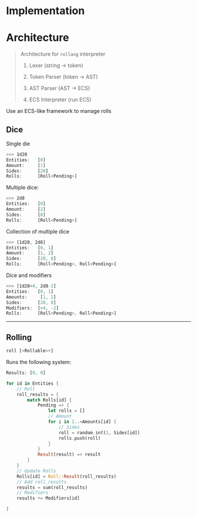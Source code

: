 # Implementation

# Architecture

> Architecture for `rollang` interpreter
>
> 1. Lexer (string -> token) 
> 
> 2. Token Parser (token -> AST) 
>
> 3. AST Parser (AST -> ECS)
>
> 3. ECS Interpreter (run ECS)



Use an ECS-like framework to manage rolls

## Dice

Single die

```rust
>>> 1d20
Entities:   [0]
Amount:     [1]
Sides:      [20]
Rolls:      [Roll<Pending>]
```

Multiple dice:

```rust
>>> 2d8
Entities:   [0]
Amount:     [2]
Sides:      [8]
Rolls:      [Roll<Pending>]
```

Collection of multiple dice

```rust
>>> [1d20, 2d8]
Entities:   [0, 1]
Amount:     [1, 2]
Sides:      [20, 8]
Rolls:      [Roll<Pending>, Roll<Pending>]
```

Dice and modifiers

```rust
>>> [1d20+4, 2d8-2]
Entities:   [0, 1]
Amounts:     [1, 2]
Sides:      [20, 8]
Modifiers:  [+4, -2]
Rolls:      [Roll<Pending>, Roll<Pending>]
```

---

## Rolling

```rust
roll [<Rollable>+]
```

Runs the following system:

```rust
Results: [0, 0]

for id in Entities {
    // Roll
    roll_results = {
        match Rolls[id] {
            Pending => {
                let rolls = []
                // Amount
                for i in 1..=Amounts[id] {
                    // Sides
                    roll = random.int(1, Sides[id])
                    rolls.push(roll)
                }
            }
            Result(result) => result
        }
    }
    // Update Rolls
    Rolls[id] = Roll::Result(roll_results)
    // Add roll_results
    results = sum(roll_results)
    // Modifiers
    results += Modifiers[id]

}
```
